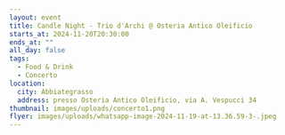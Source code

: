 ```yaml
---
layout: event
title: Candle Night - Trio d'Archi @ Osteria Antico Oleificio
starts_at: 2024-11-20T20:30:00
ends_at: ""
all_day: false
tags:
  - Food & Drink
  - Concerto
location:
  city: Abbiategrasso
  address: presso Osteria Antico Oleificio, via A. Vespucci 34
thumbnail: images/uploads/concerto1.png
flyer: images/uploads/whatsapp-image-2024-11-19-at-13.36.59-3-.jpeg
---
```

